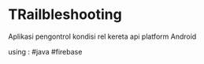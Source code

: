 # TRailbleshooting
Aplikasi pengontrol kondisi rel kereta api platform Android

using :
#java
#firebase
